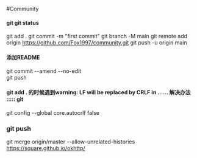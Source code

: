 

#Community

#### git git status
git add .
git commit -m "first commit"
git branch -M main
git remote add origin https://github.com/Fox1997/community.git
git push -u origin main

#### 添加README 
git commit --amend --no-edit  
git push

#### git add . 的时候遇到warning: LF will be replaced by CRLF in ...... 解决办法 ::::: git   
git config --global core.autocrlf false

### git push
git merge origin/master --allow-unrelated-histories
https://square.github.io/okhttp/
